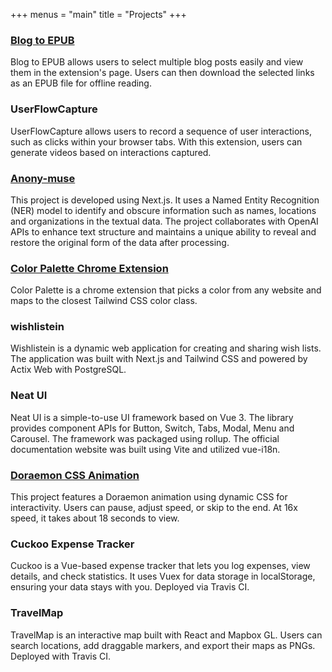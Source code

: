 +++
menus = "main"
title = "Projects"
+++

### [Blog to EPUB](https://blog2epub.vercel.app/)

Blog to EPUB allows users to select multiple blog posts easily and view them in the extension's page. Users can then download the selected links as an EPUB file for offline reading.

### UserFlowCapture

UserFlowCapture allows users to record a sequence of user interactions, such as clicks within your browser tabs. With this extension, users can generate videos based on interactions captured.

### [Anony-muse](https://anony-muse.vercel.app/)

This project is developed using Next.js. It uses a Named Entity Recognition (NER) model to identify and obscure information such as names, locations and organizations in the textual data. The project collaborates with OpenAI APIs to enhance text structure and maintains a unique ability to reveal and restore the original form of the data after processing.

### [Color Palette Chrome Extension](https://chrome.google.com/webstore/detail/decmeeglcinfoegalbhmaeplkakfnfkb)

Color Palette is a chrome extension that picks a color from any website and maps to the closest Tailwind CSS color class.

### wishlistein

Wishlistein is a dynamic web application for creating and sharing wish lists. The application was built with Next.js and Tailwind CSS and powered by Actix Web with PostgreSQL.

### Neat UI

Neat UI is a simple-to-use UI framework based on Vue 3. The library provides component APIs for Button, Switch, Tabs, Modal, Menu and Carousel. The framework was packaged using rollup. The official documentation website was built using Vite and utilized vue-i18n.

### [Doraemon CSS Animation](https://codepen.io/Mia-zhao/pen/OJqeGqw)

This project features a Doraemon animation using dynamic CSS for interactivity. Users can pause, adjust speed, or skip to the end. At 16x speed, it takes about 18 seconds to view.

### Cuckoo Expense Tracker

Cuckoo is a Vue-based expense tracker that lets you log expenses, view details, and check statistics. It uses Vuex for data storage in localStorage, ensuring your data stays with you. Deployed via Travis CI.

### TravelMap

TravelMap is an interactive map built with React and Mapbox GL. Users can search locations, add draggable markers, and export their maps as PNGs. Deployed with Travis CI.
